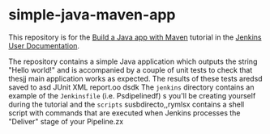 # simple-java-maven-app

This repository is for the
[Build a Java app with Maven](https://jenkins.io/doc/tutorials/build-a-java-app-with-maven/)
tutorial in the [Jenkins User Documentation](https://jenkins.io/doc/).

The repository contains a simple Java application which outputs the string
"Hello world!" and is accompanied by a couple of unit tests to check that thesjj
main application works as expected. The results of these tests aredsd saved to asd
JUnit XML report.oo
dsdk
The `jenkins` directory contains an example of the `Jenkinsfile` (i.e. Psdipelinedf) s
you'll be creating yourself during the tutorial and the `scripts` susbdirecto,,rymlsx
contains a shell script with commands that are executed when Jenkins processes
the "Deliver" stage of your Pipeline.zx
